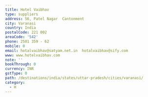 ```yaml
---
title: Hotel Vaibhav
type: suppliers
address: 56, Patel Nagar  Cantonment
city: Varanasi
country: India
postalCode: 221 002
areaCode: '542'
phone: 2501 359 - 62
mobile: 0
email: hotalvaibhav@satyam.net.in  hotalvaibhav@sify.com
www: www.hotelvaibhav.com
note: ''
bookThrough: 0
currency: INR
gstType: 0
path: /destinations/india/states/uttar-pradesh/cities/varanasi/
category:
  - H
---
```


